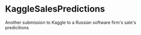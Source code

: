 # KaggleSalesPredictions
Another submission to Kaggle to a Russian software firm's sale's predicitions
